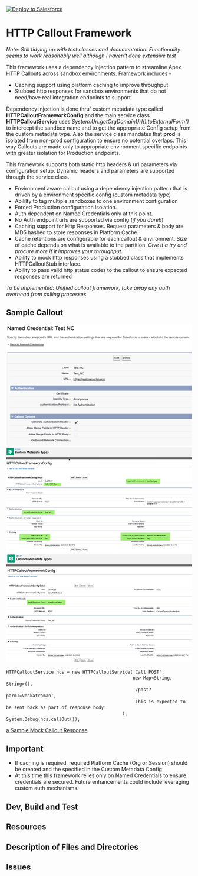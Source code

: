 [![Deploy to Salesforce](https://andrewfawcett.files.wordpress.com/2014/09/deploy.png)](https://githubsfdeploy.herokuapp.com/app/githubdeploy/sriram-venkatraman/HTTPCalloutFramework)

# HTTP Callout Framework
*Note: Still tidying up with test classes and documentation. Functionality seems to work reasonably well although I haven't done extensive test*

This framework uses a dependency injection pattern to streamline Apex HTTP Callouts across sandbox environments. Framework includes -
* Caching support using platform caching to improve throughput
* Stubbed http responses for sandbox environments that do not need/have real integration endpoints to support.

Dependency injection is done thru' custom metadata type called __HTTPCalloutFrameworkConfig__ and the main service class __HTTPCalloutService__ uses *System.Url.getOrgDomainUrl().toExternalForm()* to intercept the sandbox name and to get the appropriate Config setup from the custom metadata type. Also the service class mandates that __prod__ is isolated from non-prod configuration to ensure no potential overlaps. This way Callouts are made only to appropriate environment specific endpoints with greater isolation for Production endpoints.

This framework supports both static http headers & url parameters via configuration setup. Dynamic headers and parameters are supported through the service class.

* Environment aware callout using a dependency injection pattern that is driven by a environment specific config (custom metadata type)
* Abililty to tag multiple sandboxes to one environment configuration 
* Forced Production configuration isolation.
* Auth dependent on Named Credentials only at this point.
* No Auth endpoint urls are supported via config (*if you dare!!*)
* Caching support for Http Responses. Request parameters & body are MD5 hashed to store responses in Platform Cache. 
* Cache retentions are configurable for each callout & environment. Size of cache depends on what is available to the partition. *Give it a try and procure more if it improves your throughput.*
* Ability to mock http responses using a stubbed class that implements HTTPCalloutStub interface.
* Ability to pass valid http status codes to the callout to ensure expected responses are returned

*To be implemented: Unified callout framework, take away any auth overhead from calling processes* 

## Sample Callout
![Sample Named Credential](/assets/images/HTTPCalloutServiceNCSample.png)
![Sample Configuration with Named Credential](/assets/images/HTTPCalloutServiceCMDTSample.png)
![Sample Configuration with Mock Class](/assets/images/HTTPCalloutServiceCMDTSample2.png)
```
HTTPCalloutService hcs = new HTTPCalloutService('Call POST', 
                                                new Map<String, String>(),
                                                '/post?parm1=Venkatraman',
                                                'This is expected to be sent back as part of response body'
                                            );
System.Debug(hcs.callOut());
```
[a Sample Mock Callout Response](/force-app/main/default/classes/MockSomeCallout.cls)

## Important
* If caching is required, required Platform Cache (Org or Session) should be created and the specified in the Custom Metadata Config
* At this time this framework relies only on Named Credentials to ensure credentials are secured. Future enhancements could include leveraging custom auth mechanisms.

## Dev, Build and Test

## Resources

## Description of Files and Directories

## Issues
